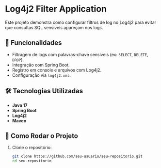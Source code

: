 # Log4j2 Filter Application

Este projeto demonstra como configurar filtros de log no Log4j2 para evitar que consultas SQL sensíveis apareçam nos logs.

## 📌 Funcionalidades

- Filtragem de logs com palavras-chave sensíveis (ex: `SELECT`, `DELETE`, `DROP`).
- Integração com Spring Boot.
- Registro em console e arquivos com Log4j2.
- Configuração via `log4j2.xml`.

## 🛠 Tecnologias Utilizadas

- **Java 17**
- **Spring Boot**
- **Log4j2**
- **Maven**

## 🚀 Como Rodar o Projeto

1. Clone o repositório:
   ```sh
   git clone https://github.com/seu-usuario/seu-repositorio.git
   cd seu-repositorio
